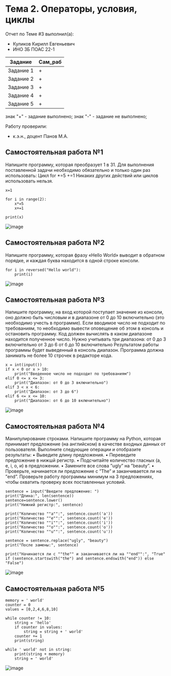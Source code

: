 # Тема 2. Операторы, условия, циклы
Отчет по Теме #3 выполнил(а):
- Куликов Кирилл Евгеньевич    
- ИНО ЗБ ПОАС 22-1

| Задание | Сам_раб |
| ------ | ------ |
| Задание 1 | + |
| Задание 2 | + |
| Задание 3 | + |
| Задание 4 | + |
| Задание 5 | + |

знак "+" - задание выполнено; знак "-" - задание не выполнено;

Работу проверили:
- к.э.н., доцент Панов М.А.

## Самостоятельная работа №1
Напишите программу, которая преобразует 1 в 31.
Для выполнения поставленной задачи необходимо обязательно и
только один раз использовать:
Цикл for
*=5
+=1
Никаких других действий или циклов использовать нельзя.
```
x=1

for i in range(2):
    x*=5
    x+=1

print(x)
```
![image](https://github.com/4itorKoteykovi4/Software_Engineering/assets/44967696/79096f19-510c-43cc-bc52-6c7afd2c9e62)

  
## Самостоятельная работа №2
Напишите программу, которая фразу «Hello World» выводит в
обратном порядке, и каждая буква находится в одной строке консоли.
```
for i in reversed("Hello world"):
    print(i)
```
![image](https://github.com/4itorKoteykovi4/Software_Engineering/assets/44967696/966d995a-374b-481b-aa4c-7c5979b37424)

  
## Самостоятельная работа №3
Напишите программу, на вход которой поступает значение из консоли,
оно должно быть числовым и в диапазоне от 0 до 10 включительно (это
необходимо учесть в программе). Если вводимое число не подходит по
требованиям, то необходимо вывести оповещение об этом в консоль и
остановить программу. Код должен вычислять в каком диапазоне
находится полученное число. Нужно учитывать три диапазона:
от 0 до З включительно
от З до 6
от б до 10 включительно
Результатом работы программы будет выведенный в консоль диапазон.
Программа должна занимать не более 10 строчек в редакторе кода.
```
x = int(input())
if x < 0 or x > 10:
    print("Введенное число не подходит по требованиям")
elif 0 <= x <= 3:
    print("Диапазон: от 0 до 3 включительно")
elif 3 < x < 6:
    print("Диапазон: от 3 до 6")
elif 6 <= x <= 10:
    print("Диапазон: от 6 до 10 включительно")
```
![image](https://github.com/4itorKoteykovi4/Software_Engineering/assets/44967696/48fb6fe1-a74a-4633-af9f-ab806e83cf97)


## Самостоятельная работа №4
Манипулирование строками. Напишите программу на Python, которая
принимает предложение (на английском) в качестве входных данных
от пользователя. Выполните следующие операции и отобразите
результаты:
• Выведите длину предложения.
• Переведите предложение в нижшй регистр.
• Подсчитайте количество гласных (а, е, i, о, и) в предложении.
• Замените все слова ”ugly” на ”beauty”.
• Проверьте, начинается ли предложение с ”The” и заканчивается
ли на ”end”.
Проверьте работу программы минимум на 3 предложениях, чтобы
охватить проверку всех поставленных условий.
```
sentence = input("Введите предложение: ")
print("Длина:", len(sentence))
sentence=sentence.lower()
print("Нижний регистр:", sentence)

print("Количество ""a"":", sentence.count('a'))
print("Количество ""e"":", sentence.count('e'))
print("Количество ""i"":", sentence.count('i'))
print("Количество ""o"":", sentence.count('o'))
print("Количество ""u"":", sentence.count('u'))

sentence = sentence.replace("ugly", "beauty")
print("После замены:", sentence)

print("Начинается ли с ""the"" и заканчивается ли на ""end"":", "True" if (sentence.startswith("the") and sentence.endswith("end")) else "False")
```
![image](https://github.com/4itorKoteykovi4/Software_Engineering/assets/44967696/90e74d56-d87b-41d6-94f6-8f2fd9fa31aa)

  
## Самостоятельная работа №5
```
memory = ' world'
counter = 0
values = [0,2,4,6,8,10]

while counter != 10:
    string = 'hello'
    if counter in values:
        string = string + ' world'
    counter += 1
    print(string)

while ' world' not in string:
    print(string + memory)
    string = ' world'
```
![image](https://github.com/4itorKoteykovi4/Software_Engineering/assets/44967696/8891014a-ed0a-49d8-9d7b-233c11bd1174)
